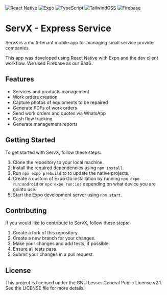 ![React Native](https://img.shields.io/badge/react_native-%2320232a.svg?style=for-the-badge&logo=react&logoColor=%2361DAFB) ![Expo](https://img.shields.io/badge/expo-1C1E24?style=for-the-badge&logo=expo&logoColor=#D04A37) ![TypeScript](https://img.shields.io/badge/typescript-%23007ACC.svg?style=for-the-badge&logo=typescript&logoColor=white) ![TailwindCSS](https://img.shields.io/badge/tailwindcss-%2338B2AC.svg?style=for-the-badge&logo=tailwind-css&logoColor=white) ![Firebase](https://img.shields.io/badge/firebase-%23039BE5.svg?style=for-the-badge&logo=firebase)

# ServX - Express Service

ServX is a multi-tenant mobile app for managing small service provider companies.

This app was developed using React Native with Expo and the dev client workflow. We used Firebase as our BaaS.

## Features

- Services and products management
- Work orders creation
- Capture photos of equipments to be repaired
- Generate PDFs of work orders
- Send work orders and quotes via WhatsApp
- Cash flow tracking
- Generate management reports

## Getting Started

To get started with ServX, follow these steps:

1. Clone the repository to your local machine.
2. Install the required dependencies using `npm install`.
3. Run `npx expo prebuild` to to update the native projects.
4. Create a custom of Expo Go installation by running `npx expo run:android` or `npx expo run:ios` depending on what device you are gointo use.
5. Start the Expo development server using `npm start`.

## Contributing

If you would like to contribute to ServX, follow these steps:

1. Create a fork of this repository.
2. Create a new branch for your changes.
3. Make your changes and add tests, if possible.
4. Ensure all tests pass.
5. Submit your changes in a pull request.

## License

This project is licensed under the GNU Lesser General Public License v2.1. See the LICENSE file for more details.
